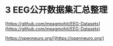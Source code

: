 # 3️ EEG公开数据集汇总整理

[https://github.com/meagmohit/EEG-Datasets](https://github.com/meagmohit/EEG-Datasets)

[https://openneuro.org/](https://openneuro.org/)
